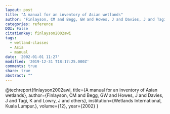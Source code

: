 ```yaml
---
layout: post
title: "A manual for an inventory of Asian wetlands"
author: "Finlayson, CM and Begg, GW and Howes, J and Davies, J and Tagi, K and Lowry, J and others"
categories: reference
DOI: False
citationkey: finlayson2002awi
tags:
  - wetland-classes
  - Asia
  - manual
date: '2002-01-01 11:27'
modified: '2019-12-31 T18:17:25.000Z'
comments: true
share: true
abstract: ""
---
```

@techreport{finlayson2002awi,
  title={A manual for an inventory of Asian wetlands},
  author={Finlayson, CM and Begg, GW and Howes, J and Davies, J and Tagi, K and Lowry, J and others},
  institution={Wetlands International, Kuala Lumpur.},
  volume={12},
  year={2002}
}
